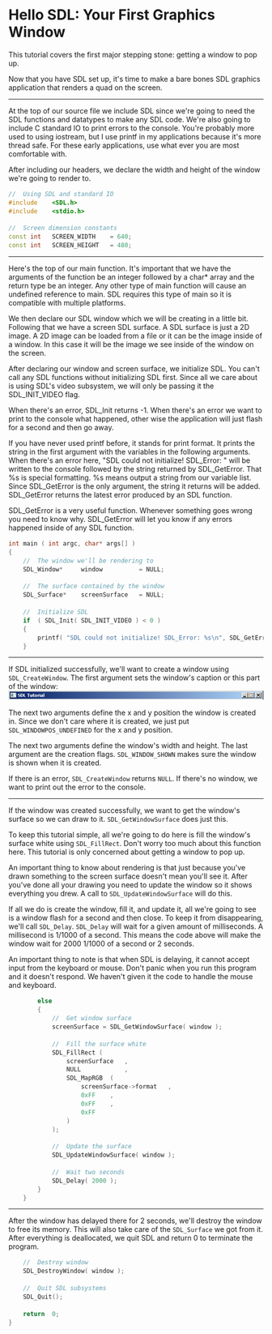 # Hello SDL: Your First Graphics Window

This tutorial covers the first major stepping stone: getting a window to pop up.

Now that you have SDL set up, it's time to make a bare bones SDL graphics application that renders a quad on the screen.

------
At the top of our source file we include SDL since we're going to need the SDL functions and datatypes to make any SDL code. We're also going to include C standard IO to print errors to the console. You're probably more used to using iostream, but I use printf in my applications because it's more thread safe. For these early applications, use what ever you are most comfortable with.

After including our headers, we declare the width and height of the window we're going to render to.

``` C++
//  Using SDL and standard IO
#include    <SDL.h>
#include    <stdio.h>

//  Screen dimension constants
const int   SCREEN_WIDTH    = 640;
const int   SCREEN_HEIGHT   = 480;
```

------
Here's the top of our main function. It's important that we have the arguments of the function be an integer followed by a char* array and the return type be an integer. Any other type of main function will cause an undefined reference to main. SDL requires this type of main so it is compatible with multiple platforms.

We then declare our SDL window which we will be creating in a little bit. Following that we have a screen SDL surface. A SDL surface is just a 2D image. A 2D image can be loaded from a file or it can be the image inside of a window. In this case it will be the image we see inside of the window on the screen.

After declaring our window and screen surface, we initialize SDL. You can't call any SDL functions without initializing SDL first. Since all we care about is using SDL's video subsystem, we will only be passing it the SDL_INIT_VIDEO flag.

When there's an error, SDL_Init returns -1. When there's an error we want to print to the console what happened, other wise the application will just flash for a second and then go away.

If you have never used printf before, it stands for print format. It prints the string in the first argument with the variables in the following arguments. When there's an error here, "SDL could not initialize! SDL_Error: " will be written to the console followed by the string returned by SDL_GetError. That %s is special formatting. %s means output a string from our variable list. Since SDL_GetError is the only argument, the string it returns will be added. SDL_GetError returns the latest error produced by an SDL function.

SDL_GetError is a very useful function. Whenever something goes wrong you need to know why. SDL_GetError will let you know if any errors happened inside of any SDL function.

``` C++
int main ( int argc, char* args[] )
{
    //  The window we'll be rendering to
    SDL_Window*     window          = NULL;
    
    //  The surface contained by the window
    SDL_Surface*    screenSurface   = NULL;

    //  Initialize SDL
    if  ( SDL_Init( SDL_INIT_VIDEO ) < 0 )
    {
        printf( "SDL could not initialize! SDL_Error: %s\n", SDL_GetError() );
    }
```

------
If SDL initialized successfully, we'll want to create a window using `SDL_CreateWindow`. The first argument sets the window's caption or this part of the window:
![caption](./img/caption.png)

The next two arguments define the x and y position the window is created in. Since we don't care where it is created, we just put `SDL_WINDOWPOS_UNDEFINED` for the x and y position.

The next two arguments define the window's width and height. The last argument are the creation flags. `SDL_WINDOW_SHOWN` makes sure the window is shown when it is created.

If there is an error, `SDL_CreateWindow` returns `NULL`. If there's no window, we want to print out the error to the console.

------
If the window was created successfully, we want to get the window's surface so we can draw to it. `SDL_GetWindowSurface` does just this.

To keep this tutorial simple, all we're going to do here is fill the window's surface white using `SDL_FillRect`. Don't worry too much about this function here. This tutorial is only concerned about getting a window to pop up.

An important thing to know about rendering is that just because you've drawn something to the screen surface doesn't mean you'll see it. After you've done all your drawing you need to update the window so it shows everything you drew. A call to `SDL_UpdateWindowSurface` will do this.

If all we do is create the window, fill it, and update it, all we're going to see is a window flash for a second and then close. To keep it from disappearing, we'll call `SDL_Delay`. `SDL_Delay` will wait for a given amount of milliseconds. A millisecond is 1/1000 of a second. This means the code above will make the window wait for 2000 1/1000 of a second or 2 seconds.

An important thing to note is that when SDL is delaying, it cannot accept input from the keyboard or mouse. Don't panic when you run this program and it doesn't respond. We haven't given it the code to handle the mouse and keyboard.

``` C++
        else
        {
            //  Get window surface
            screenSurface = SDL_GetWindowSurface( window );

            //  Fill the surface white
            SDL_FillRect (
                screenSurface   ,
                NULL            ,
                SDL_MapRGB  (
                    screenSurface->format   ,
                    0xFF    ,
                    0xFF    ,
                    0xFF
                )
            );
            
            //  Update the surface
            SDL_UpdateWindowSurface( window );

            //  Wait two seconds
            SDL_Delay( 2000 );
        }
    }
```

------
After the window has delayed there for 2 seconds, we'll destroy the window to free its memory. This will also take care of the `SDL_Surface` we got from it. After everything is deallocated, we quit SDL and return 0 to terminate the program.
``` C++
    //  Destroy window
    SDL_DestroyWindow( window );

    //  Quit SDL subsystems
    SDL_Quit();

    return  0;
}
```